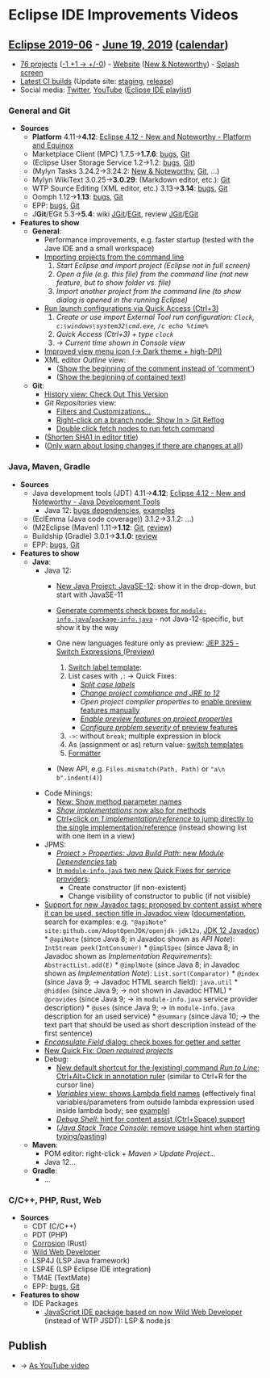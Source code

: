 # Eclipse IDE Improvements Videos

## [Eclipse 2019-06](https://wiki.eclipse.org/Category:SimRel-2019-06) - [June 19, 2019](https://calendar.google.com/calendar/event?eid=NGNmcXVrajlwa3E4bG5iZWR2OGxhc2U4ZnYgZ2NoczdubTRudnBtODM3NDY5ZGRqOXRqbGtAZw&ctz=Europe/Berlin) ([calendar](https://calendar.google.com/calendar/embed?src=gchs7nm4nvpm837469ddj9tjlk@group.calendar.google.com&ctz=Europe/Berlin))
* [76 projects](https://projects.eclipse.org/releases/2019-06) ([-1 +1 → +/-0](https://projects.eclipse.org/releases/2019-03)) - [Website](https://eclipse.org/eclipseide/2019-06) ([New & Noteworthy](https://eclipse.org/eclipseide/2019-06/noteworthy)) - [Splash screen](https://bugs.eclipse.org/bugs/show_bug.cgi?id=545158)
* [Latest CI builds](https://hudson.eclipse.org/packaging/job/simrel.epp-tycho-build/lastSuccessfulBuild/artifact/org.eclipse.epp.packages/archive/) (Update site: [staging](https://download.eclipse.org/staging/2019-06), [release](http://download.eclipse.org/releases/2019-06))
* Social media: [Twitter](http://twitter.com/EclipseJavaIDE), [YouTube](https://www.youtube.com/user/EclipseFdn) ([Eclipse IDE playlist](https://www.youtube.com/playlist?list=PLy7t4z5SYNaSNjL60ofpwVhfA7mOF3Pgk))

### General and Git
* **Sources**
    * **Platform** 4.11→**4.12**: [Eclipse 4.12 - New and Noteworthy - Platform and Equinox](https://www.eclipse.org/eclipse/news/4.12/platform.php)
    * Marketplace Client (MPC) 1.7.5→**1.7.6**: [bugs](https://bugs.eclipse.org/bugs/buglist.cgi?product=MPC&query_format=advanced&order=changeddate%20DESC), [Git](https://git.eclipse.org/c/mpc/org.eclipse.epp.mpc.git/log/)
    * (Eclipse User Storage Service 1.2→1.2: [bugs](https://bugs.eclipse.org/bugs/buglist.cgi?product=USSSDK&query_format=advanced&order=changeddate%20DESC), [Git](https://git.eclipse.org/c/usssdk/org.eclipse.usssdk.git/log/))
    * (Mylyn Tasks 3.24.2→3.24.2: [New & Noteworthy](https://www.eclipse.org/mylyn/new/), [Git](https://git.eclipse.org/c/mylyn/org.eclipse.mylyn.tasks.git/log/), ...)
    * Mylyn WikiText 3.0.25→**3.0.29**: (Markdown editor, etc.): [Git](https://git.eclipse.org/c/mylyn/org.eclipse.mylyn.docs.git/log/)
    * WTP Source Editing (XML editor, etc.) 3.13→**3.14**: [bugs](https://bugs.eclipse.org/bugs/buglist.cgi?product=WTP%20Source%20Editing&query_format=advanced&order=changeddate%20DESC), [Git](https://git.eclipse.org/c/sourceediting/webtools.sourceediting.git/log/)
    * Oomph 1.12→**1.13**: [bugs](https://bugs.eclipse.org/bugs/buglist.cgi?product=Oomph&query_format=advanced&order=changeddate%20DESC), [Git](https://git.eclipse.org/c/oomph/org.eclipse.oomph.git/log/)
    * EPP: [bugs](https://bugs.eclipse.org/bugs/buglist.cgi?product=EPP&query_format=advanced&order=changeddate%20DESC), [Git](https://git.eclipse.org/c/epp/org.eclipse.epp.packages.git/log/)
    * J**Git**/EGit 5.3→**5.4**: wiki [JGit](https://wiki.eclipse.org/JGit/New_and_Noteworthy/5.4)/[EGit](https://wiki.eclipse.org/EGit/New_and_Noteworthy/5.4), review [JGit](https://projects.eclipse.org/projects/technology.jgit/reviews/5.4.0-release-review)/[EGit](https://projects.eclipse.org/projects/technology.egit/reviews/5.4.0-release-review)
* **Features to show**
    * **General**:
        * Performance improvements, e.g. faster startup (tested with the Jave IDE and a small workspace)
        * [Importing projects from the command line](https://www.eclipse.org/eclipse/news/4.12/platform.php#pass-directory-to-launcher)
            1. _Start Eclipse and import project (Eclipse not in full screen)_
            2. _Open a file (e.g. this file) from the command line (not new feature, but to show folder vs. file)_
            3. _Import another project from the command line (to show dialog is opened in the running Eclipse)_
        * [Run launch configurations via Quick Access (Ctrl+3)](https://www.eclipse.org/eclipse/news/4.12/platform.php#launch-config-quickaccess)
            1. _Create or use import External Tool run configuration: `Clock`, `c:\windows\system32\cmd.exe`, `/c echo %time%`_
            2. _Quick Access (Ctrl+3) + type `clock`_
            3. _→ Current time shown in Console view_
        * [Improved view menu icon (→ Dark theme + high-DPI)](https://www.eclipse.org/eclipse/news/4.12/platform.php#view-menu)
        * XML editor _Outline_ view:
            * ([Show the beginning of the comment instead of 'comment'](https://git.eclipse.org/c/sourceediting/webtools.sourceediting.git/commit/?id=f9b248d880a857dfc17c4f525860ba856110cd7b))
            * ([Show the beginning of contained text](https://git.eclipse.org/c/sourceediting/webtools.sourceediting.git/commit/?id=44a79685c3cc8546700fb4542f36e24e231c0065))
    * **Git**:
        * [History view: Check Out This Version](https://wiki.eclipse.org/EGit/New_and_Noteworthy/5.4#Checking_out_Files_from_a_Commit)
        * _Git Repositories_ view:
            * [Filters and Customizations...](https://wiki.eclipse.org/EGit/New_and_Noteworthy/5.4#Filtering_Content_from_the_Git_Repositories_View)
            * [Right-click on a branch node: Show In > Git Reflog](https://bugs.eclipse.org/bugs/show_bug.cgi?id=544981)
            * [Double click fetch nodes to run fetch command](https://bugs.eclipse.org/bugs/show_bug.cgi?id=545273)
        * ([Shorten SHA1 in editor title](https://bugs.eclipse.org/bugs/show_bug.cgi?id=544983))
        * ([Only warn about losing changes if there are changes at all](https://bugs.eclipse.org/bugs/show_bug.cgi?id=546194))

### Java, Maven, Gradle
* **Sources**
    * Java development tools (JDT) 4.11→**4.12**: [Eclipse 4.12 - New and Noteworthy - Java Development Tools](https://www.eclipse.org/eclipse/news/4.12/jdt.php)
        * Java 12: [bugs dependencies](https://bugs.eclipse.org/bugs/showdependencytree.cgi?id=536055), [examples](https://wiki.eclipse.org/Java12/Examples)
    * (EclEmma (Java code coverage)) 3.1.2→3.1.2: ...)
    * (M2Eclipse (Maven) 1.11→**1.12**: [Git](https://git.eclipse.org/c/m2e/m2e-core.git/log/), [review](https://projects.eclipse.org/projects/technology.m2e/reviews/1.12-release-review))
    * Buildship (Gradle) 3.0.1→**3.1.0**: [review](https://projects.eclipse.org/projects/tools.buildship/releases/3.1.0)
    * EPP: [bugs](https://bugs.eclipse.org/bugs/buglist.cgi?product=EPP&query_format=advanced&order=changeddate%20DESC), [Git](https://git.eclipse.org/c/epp/org.eclipse.epp.packages.git/log/)
* **Features to show**
    * **Java**:
        * Java 12:
            * [New Java Project: JavaSE-12](https://www.eclipse.org/eclipse/news/4.12/jdt.php#quickfix-change-compliance-12): show it in the drop-down, but start with JavaSE-11
            * [Generate comments check boxes for `module-info.java`/`package-info.java`](https://www.eclipse.org/eclipse/news/4.12/jdt.php#comment-generation-checkbox) - not Java-12-specific, but show it by the way

            * One new languages feature only as preview: [JEP 325 - Switch Expressions (Preview)](https://openjdk.java.net/jeps/325)
                1. [Switch label template](https://www.eclipse.org/eclipse/news/4.12/jdt.php#new-switch_labeled_statment_expression_template):
                2. List cases with `,`: → Quick Fixes:
                    * [_Split case labels_](https://www.eclipse.org/eclipse/news/4.12/jdt.php#split-switch-case-labels)
                    * [_Change project compliance and JRE to 12_](https://www.eclipse.org/eclipse/news/4.12/jdt.php#quickfix-change-compliance-12)
                    * _Open project compiler properties_ to [enable preview features manually](https://www.eclipse.org/eclipse/news/4.12/jdt.php#enable-preview)
                    * [_Enable preview features on project properties_](https://www.eclipse.org/eclipse/news/4.12/jdt.php#quickfix-enable-preview-12)
                    * [_Configure problem severity_ of preview features](https://www.eclipse.org/eclipse/news/4.12/jdt.php#quickfix-configure-severity-12)
                3. `->`: without `break`; multiple expression in block
                4. As (assignment or as) return value: [switch templates](https://www.eclipse.org/eclipse/news/4.12/jdt.php#new-switch_labeled_statment_expression_template)
                5. [Formatter](https://www.eclipse.org/eclipse/news/4.12/jdt.php#switch-spaces)
            * (New API, e.g. `Files.mismatch(Path, Path)` or `"a\n  b".indent(4)`)
        * Code Minings:
            * [New: Show method parameter names](https://www.eclipse.org/eclipse/news/4.12/jdt.php#parameter-name-codemining)
            * [_Show implementations_ now also for methods](https://www.eclipse.org/eclipse/news/4.12/jdt.php#method-implementation-codemining)
            * [Ctrl+click on _1 implementation/reference_ to jump directly to the single implementation/reference](https://www.eclipse.org/eclipse/news/4.12/jdt.php#ctrl-click-codemining) (instead showing list with one item in a view)
        * JPMS:
            * [_Project > Properties: Java Build Path_: new _Module Dependencies_ tab](https://www.eclipse.org/eclipse/news/4.12/jdt.php#buildpath-module-dependencies)
            * [In `module-info.java` two new Quick Fixes for service providers](https://www.eclipse.org/eclipse/news/4.12/jdt.php#service-provider-constructor-quick-fix):
                * Create constructor (if non-existent)
                * Change visibility of constructor to public (if not visible)
        * [Support for new Javadoc tags: proposed by content assist where it can be used, section title in Javadoc view](https://www.eclipse.org/eclipse/news/4.12/jdt.php#javadoc-support-tags) ([documentation](https://docs.oracle.com/en/java/javase/12/docs/specs/doc-comment-spec.html), search for examples: e.g. `"@apiNote" site:github.com/AdoptOpenJDK/openjdk-jdk12u`, [JDK 12 Javadoc](https://docs.oracle.com/en/java/javase/12/docs/api/))
                * `@apiNote` (since Java 8; in Javadoc shown as _API Note_): `IntStream peek(IntConsumer)`
                * `@implSpec` (since Java 8; in Javadoc shown as _Implementation Requirements_): `AbstractList.add(E)`
                * `@implNote` (since Java 8; in Javadoc shown as _Implementation Note_): `List.sort(Comparator)`
                * `@index` (since Java 9; → Javadoc HTML search field): `java.util`
                * `@hidden` (since Java 9; → not shown in Javadoc HTML)
                * `@provides` (since Java 9; → in `module-info.java` service provider description)
                * `@uses` (since Java 9; → in `module-info.java` description for an used service)
                * `@summary` (since Java 10; → the text part that should be used as short description instead of the first sentence)
        * [_Encapsulate Field_ dialog: check boxes for getter and setter](https://www.eclipse.org/eclipse/news/4.12/jdt.php#getter-setter-quick-assist)
        * [New Quick Fix: _Open required projects_](https://www.eclipse.org/eclipse/news/4.12/jdt.php#quickfix-open-missing-projects)
        * Debug:
            * [New default shortcut for the (existing) command _Run to Line_: Ctrl+Alt+Click in annotation ruler](https://www.eclipse.org/eclipse/news/4.12/jdt.php#run-to-line-in-annotation-ruler) (similar to Ctrl+R for the cursor line)
            * [_Variables_ view: shows Lambda field names](https://www.eclipse.org/eclipse/news/4.12/jdt.php#lambda-variables-variable-view) (effectively final variables/parameters from outside lambda expression used inside lambda body; see [example](https://bugs.eclipse.org/bugs/show_bug.cgi?id=516319#c12))
            * [_Debug Shell_: hint for content assist (Ctrl+Space) support](https://www.eclipse.org/eclipse/news/4.12/jdt.php#content-assist-debug-shell)
            * ([_Java Stack Trace Console_: remove usage hint when starting typing/pasting](https://www.eclipse.org/eclipse/news/4.12/jdt.php#jstc-clear-initial-message))
    * **Maven**:
        * POM editor: right-click + _Maven > Update Project..._
        * Java 12...
    * **Gradle**:
        * ...

### C/C++, PHP, Rust, Web
* **Sources**
    * CDT (C/C++)
    * PDT (PHP)
    * [Corrosion](https://github.com/eclipse/corrosion) (Rust)
    * [Wild Web Developer](https://github.com/eclipse/wildwebdeveloper)
    * LSP4J (LSP Java framework)
    * LSP4E (LSP Eclipse IDE integration)
    * TM4E (TextMate)
    * EPP: [bugs](https://bugs.eclipse.org/bugs/buglist.cgi?product=EPP&query_format=advanced&order=changeddate%20DESC), [Git](https://git.eclipse.org/c/epp/org.eclipse.epp.packages.git/log/)
* **Features to show**
     * IDE Packages
         * [JavaScript IDE package based on now Wild Web Developer](https://bugs.eclipse.org/bugs/show_bug.cgi?id=544355) (instead of WTP JSDT): LSP & node.js

## Publish
* → [As YouTube video](https://www.youtube.com/playlist?list=PLnh_8hTD4yvnhXSttuewEKgKkmlIj_ND-)
